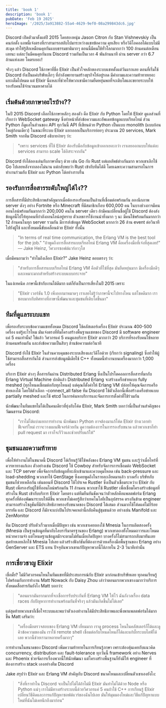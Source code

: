 ```yaml
---
title: 'book 1'
description: 'book 1'
pubDate: 'Feb 19 2025'
heroImage: '/2025/3a913882-55a4-4629-9ef0-08a299843dc6.jpg'
---
```



Discord เปิดตัวมาตั้งแต่ปี 2015 โดยสองหนุ่ม Jason Citron กับ Stan Vishnevskiy เป็นคนก่อตั้ง แอพนี้เจ๋งตรงที่เราสามารถสลับไปมาระหว่างแชทข้อความ คุยเสียง หรือวิดีโอคอลได้แบบไม่มีสะดุด ทำให้รู้สึกเหมือนคุยกันแบบธรรมชาติมากๆ ตอนนี้มีคนใช้ทั่วโลกมากกว่า 100 ล้านคนต่อเดือนเลยนะ แต่ละวันมีคนคุยกันบน Discord รวมกันเป็นเวลา 4 พันล้านนาที ผ่าน server กว่า 6.7 ล้านแห่งเลย โคตรเยอะ!

จริงๆ แล้ว Discord ใช้ภาษาที่ชื่อ Elixir เป็นหัวใจหลักของระบบแชทตั้งแต่วันแรกเลย ตอนที่เริ่มใช้ Discord ยังเป็นแค่บริษัทเล็กๆ ที่กำลังพยายามสร้างธุรกิจให้อยู่รอด มีคำถามและความท้าทายเยอะแยะเต็มไปหมด แต่ Elixir นี่แหละที่ช่วยให้พวกเขามีความยืดหยุ่นพอที่จะเติบโตและขยายระบบให้รองรับคนใช้จำนวนมหาศาลได้

## เริ่มต้นด้วยภาษาอะไรบ้าง??
ในปี 2015 Discord เลือกใช้ภาษาหลักๆ สองตัว คือ Elixir กับ Python โดยให้ Elixir ดูแลส่วนที่เรียกว่า WebSocket gateway ซึ่งทำหน้าที่ส่งข้อความและอัพเดทข้อมูลแบบเรียลไทม์ ส่วน Python ก็ดูแลในส่วนของ API
ทุกวันนี้ API ที่เขียนด้วย Python เป็นแบบ monolith (แบบก้อนใหญ่ก้อนเดียว) ในขณะที่ระบบ Elixir แยกออกเป็นบริการย่อยๆ ประมาณ 20 services,
Mark Smith จากทีม Discord อธิบายง่ายๆ ว่า:

> "เพราะ services ที่ใช้ Elixir ต้องรับมือกับข้อมูลเข้าออกเยอะกว่า เราเลยออกแบบให้แต่ละ services สามารถ scale ได้อิสระจากกัน"

Discord ยังได้ลองเล่นกับภาษาอื่นๆ ด้วย เช่น Go กับ Rust แต่ผลลัพธ์ต่างกันมาก พวกเขาเลิกใช้ Go ไปเลยหลังจากลองไม่นาน แต่กลับพบว่า Rust เข้ากับทีมได้ดี โดยเฉพาะความสามารถในการทำงานร่วมกับ Elixir และ Python ได้อย่างราบรื่น

## รองรับการสื่อสารระดับใหญ่ได้ไง??
การสื่อสารที่มีประสิทธิภาพสำคัญมากเมื่อต้องรองรับคนเป็นล้านที่เชื่อมต่อพร้อมกัน ลองนึกภาพ server ดังๆ อย่าง Fortnite หรือ Minecraft ที่มีสมาชิกเกือบ 600,000 คน ในบางช่วงอาจมีคนออนไลน์พร้อมกันมากกว่า 200,000 คนใน server เดียว ถ้ามีคนเปลี่ยนชื่อผู้ใช้ Discord ต้องส่งข้อมูลนี้ไปให้ทุกคนที่กำลังออนไลน์อยู่ทราบ
ตัวเลขการใช้งานน่าทึ่งมาก ๆ นะ มีคนใช้พร้อมกันมากกว่า 12 ล้านคนในทุก server รวมกัน มีการส่งข้อมูล WebSocket มากกว่า 26 ล้าน event ต่อวินาทีไปยังผู้ใช้ และทั้งหมดนี้ขับเคลื่อนด้วย Elixir ทั้งนั้น

> "In terms of real time communication, the Erlang VM is the best tool for the job."
> "ถ้าพูดถึงการสื่อสารแบบเรียลไทม์ Erlang VM คือเครื่องมือที่เจ๋งที่สุดเลย!"
> — Jake Heinz, วิศวกรซอฟต์แวร์อาวุโส

เมื่อมีคนถามว่า "ทำไมถึงเลือก Elixir?" Jake Heinz ตอบตรงๆ ว่า: 

> "สำหรับการสื่อสารแบบเรียลไทม์ Erlang VM คือตัวที่ใช่ที่สุด มันยืดหยุ่นมาก มีเครื่องมือดีๆ และเหมาะมากสำหรับสร้างระบบแบบกระจาย"

ในแง่เทคนิค ภาษานี้เข้ากับงานได้ดีมาก แต่ก็ยังเป็นการเสี่ยงในปี 2015 เพราะ

> "Elixir เวอร์ชัน 1.0 เพิ่งออกมาหมาดๆ เราเลยไม่รู้ว่าภาษานี้จะไปทางไหน แต่โชคดีมาก เราชอบมากกับทิศทางที่ภาษานี้พัฒนาและชุมชนที่เติบโตขึ้นมา"

## ทีมที่ดูแลระบบแชท
เพื่อรองรับระบบข้อความแชททั้งหมด Discord ใช้คลัสเตอร์เครื่อง Elixir ประมาณ 400-500 เครื่อง แต่รู้อะไรไหม มันเจ๋งตรงที่ทีมโครงสร้างพื้นฐานแชทของ Discord มี software engineer แค่ 5 คนเท่านั้น! ใช่แล้ว วิศวกรแค่ 5 คนดูแลบริการ Elixir มากกว่า 20 บริการที่รองรับคนใช้หลายล้านคนพร้อมกัน และส่งข้อความเป็นสิบๆ ล้านข้อความต่อวินาที

Discord ยังใช้ Elixir ในส่วนควบคุมของระบบเสียงและวิดีโอด้วย (เรียกว่า signaling) ซึ่งทำให้ผู้ใช้สามารถสื่อสารกันได้ ส่วนการส่งข้อมูลมีเดียใช้ C++ ทั้งหมดนี้ทำงานบนเครื่องมากกว่า 1,000 เครื่อง

บริการ Elixir ต่างๆ สื่อสารกันผ่าน Distributed Erlang ซึ่งเป็นโปรโตคอลการสื่อสารที่มากับ Erlang Virtual Machine ปกติแล้ว Distributed Erlang จะสร้างเครือข่ายแบบ fully meshed (ทุกโหนดเชื่อมต่อกับทุกโหนด) แต่คุณก็ตั้งค่าให้ Erlang VM ปล่อยให้คุณจัดการเครือข่ายเองได้ โดยใช้ตัวเลือก -connect_all false ทีม Discord ใช้ตัวเลือกนี้เพื่อสร้างเครือข่ายแบบ partially meshed และใช้ etcd ในการค้นหาบริการและจัดการการตั้งค่าที่ใช้ร่วมกัน

นักพัฒนาในทีมแชทไม่ได้เป็นคนเดียวที่ยุ่งกับโค้ด Elixir, Mark Smith บอกว่านี่เป็นส่วนสำคัญของวัฒนธรรม Discord: 

> "เราไม่ได้แบ่งแยกการทำงาน นักพัฒนา Python อาจต้องมาแก้โค้ด Elixir บ้างเวลาทำฟีเจอร์ใหม่ เราจะวางแผนฟีเจอร์ด้วยกัน ดูความต้องการในการรองรับขนาด แล้วพวกเขาก็ทำ pull request มา เราก็จะรีวิวและช่วยปรับแก้ให้"

## ชุมชนและความท้าทาย
เพื่อให้ทำงานได้ในขนาดนี้ Discord ได้เรียนรู้วิธีใช้พลังของ Erlang VM ชุมชน และรู้ว่าเมื่อไหร่ที่ควรหาทางแก้เอง
ตัวอย่างเช่น Discord ใช้ Cowboy สำหรับจัดการการเชื่อมต่อ WebSocket และ TCP server เพื่อจัดการกับข้อมูลที่ทะลักเข้ามาและควบคุมโหลด เช่น back-pressure และ load-shedding พวกเขาใช้ GenStage ซึ่งเคยพูดถึงในรายละเอียดมาแล้ว
บางครั้ง บริษัทกับชุมชนก็ช่วยเหลือกัน เช่นตอนที่ Discord ใช้โปรเจค Rustler ซึ่งเป็นตัวเชื่อมระหว่าง Elixir กับ Rust เพื่อรองรับผู้ใช้ที่ออนไลน์พร้อมกัน 11 ล้านคน พวกเขาใช้ Rustler เพื่อเชื่อมโครงสร้างข้อมูลที่สร้างใน Rust เข้ากับบริการ Elixir โดยตรง
แต่ทีมยืนยันชัดเจนว่าตัวหลักคือแพลตฟอร์ม Erlang ทุกครั้งที่ต้องพัฒนาระบบให้ดีขึ้น พวกเขาไม่เคยรู้สึกว่าเทคโนโลยีเป็นอุปสรรค ตรงกันข้าม engineer สามารถสร้างโซลูชันที่มีประสิทธิภาพรองรับขนาดของ Discord ได้เสมอ ส่วนมากใช้โค้ดแค่ไม่กี่ร้อยบรรทัด และ Discord ก็มักจะแบ่งปันโปรเจคเหล่านี้กลับคืนสู่ชุมชนด้วย อย่างเช่น Manifold และ ZenMonitor

ทีม Discord ปรับตัวเร็วมากเมื่อมีปัญหา เช่น พวกเขาเคยลองใช้ Mnesia ในการผลิตสองครั้ง (Mnesia เป็นฐานข้อมูลที่มากับไลบรารีมาตรฐานของ Erlang) พวกเขาลองทั้งโหมดถาวรและโหมดหน่วยความจำ แต่โหนดฐานข้อมูลมักจะตามไม่ทันเมื่อเกิดปัญหา บางครั้งก็ไม่สามารถกลับมาทันเลย สุดท้ายเลยเลิกใช้ Mnesia ไปเลย แล้วสร้างฟังก์ชันที่ต้องการด้วยเครื่องมือพื้นฐานของ Erlang อย่าง GenServer และ ETS แทน ปัจจุบันพวกเขาแก้ปัญหาพวกนี้ได้ภายใน 2-3 วินาทีเท่านั้น

## การเชี่ยวชาญ Elixir
เชื่อมั้ย? ไม่มีวิศวกรคนไหนในทีมแชทที่มีประสบการณ์กับ Elixir มาก่อนเข้าบริษัทเลย ทุกคนเรียนรู้ไปพร้อมกับการทำงาน Matt Nowack กับ Daisy Zhou เล่าว่าตอนแรกพวกเขางงมากว่าบริการทั้งหมดสื่อสารกันยังไง Matt บอกว่า: 
> "ตอนแรกมันยากมากที่จะเชื่อการรับประกันที่ Erlang VM ให้ไว้ ฉันกังวลเรื่อง data races กับปัญหาการทำงานพร้อมกันที่จริงๆ แล้วมันเกิดขึ้นไม่ได้เลย"

แต่สุดท้ายพวกเขาก็เชื่อใจระบบและพบว่าตัวเองทำงานได้มีประสิทธิภาพและพึ่งพาแพลตฟอร์มได้มากขึ้น Matt เสริมว่า: 

> "เครื่องมือตรวจสอบของ Erlang VM เยี่ยมมาก เราดู process ไหนในคลัสเตอร์ก็ได้และดูคิวข้อความของมัน เราใช้ remote shell เชื่อมต่อกับโหนดไหนก็ได้และแก้บั๊กระบบไลฟ์ได้เลย พวกนี้ช่วยเรามาหลายครั้งมากๆ"

การทำงานในขนาดของ Discord เพิ่มความท้าทายในการเรียนรู้ภาษา เพราะต้องคุ้นเคยกับแนวคิด concurrency, distribution และ fault-tolerance ทุกวันนี้ framework อย่าง Nerves และ Phoenix ช่วยจัดการเรื่องพวกนี้ให้นักพัฒนา แต่โครงสร้างพื้นฐานก็ยังมีให้ engineer ที่ต้องการสร้าง stack เองอย่างทีม Discord

Jake สรุปว่า Elixir และ Erlang VM สำคัญกับ Discord ขนาดไหนและเปลี่ยนตัวเขาเองยังไง: 

> "สิ่งที่เราทำใน Discord จะเป็นไปไม่ได้ถ้าไม่มี Elixir มันทำไม่ได้ด้วย Node หรือ Python แน่ๆ เราไม่มีทางสร้างระบบนี้ด้วยวิศวกรแค่ 5 คนถ้าใช้ C++ การเรียนรู้ Elixir เปลี่ยนวิธีคิดและการแก้ปัญหาซอฟต์แวร์ของฉันไปเลย มันให้มุมมองใหม่และวิธีแก้ปัญหาแบบใหม่ที่ฉันไม่เคยนึกถึงมาก่อน"